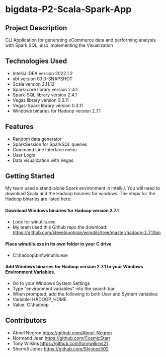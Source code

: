 # bigdata-P2-Scala-Spark-App

## Project Description
CLI Application for generating eCommerce data and performing analysis with Spark SQL, also implementing the Visualization

## Technologies Used
- IntelliJ IDEA version 2022.1.2
- sbt	version 0.1.0-SNAPSHOT
- Scala version 2.11.12
- Spark-core library version 2.4.1
- Spark-SQL library	version 2.4.1
- Vegas library	version 0.3.11
- Vegas-Spark library version 0.3.11
- Windows binaries for Hadoop version 2.7.1

## Features
- Random data generator
- SparkSession for SparkSQL queries
- Command Line Interface menu
- User Login
- Data visualization with Vegas

## Getting Started
My team used a stand-alone Spark environment in IntelliJ. 
You will need to download Scala and the Hadoop binaries for windows. 
The steps for the Hadoop binaries are listed here:

#### Download Windows binaries for Hadoop version 2.7.1
- Look for winutils.exe
- My team used this Github repo the download: https://github.com/steveloughran/winutils/tree/master/hadoop-2.7.1/bin

#### Place winutils.exe in its own folder in your C drive
- C:\\hadoop\bin\winutils.exe

#### Add Windows binaries for Hadoop version 2.7.1 to your Windows Environment Variables.
- Go to your Windows System Settings
- Type "environment variables" into the search bar
- When prompted, add the following to both User and System variables:
- Variable: HADOOP_HOME 
- Value: C:\\hadoop

## Contributors
- Abnel Negron https://github.com/Abnel-Negron
- Normand Jean https://github.com/CosmicStarr
- Tony Wilkins https://github.com/tonywilkins21
- Sherrell Jones https://github.com/Shjones502
